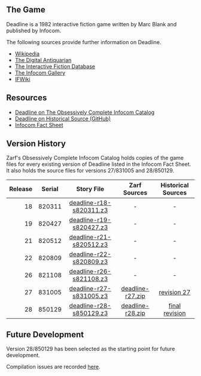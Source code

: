 ## The Game

Deadline is a 1982 interactive fiction game written by Marc Blank and published by Infocom.

The following sources provide further information on Deadline.

* [Wikipedia](https://en.wikipedia.org/wiki/Deadline_(video_game))
* [The Digital Antiquarian](https://www.filfre.net/2012/07/deadline/)
* [The Interactive Fiction Database](https://ifdb.tads.org/viewgame?id=p976o7x5ies9ltdh)
* [The Infocom Gallery](http://infocom.elsewhere.org/gallery/deadline_grey/)
* [IFWiki](http://www.ifwiki.org/index.php/Deadline)

## Resources

* [Deadline on The Obsessively Complete Infocom Catalog](https://eblong.com/infocom/#deadline)
* [Deadline on Historical Source (GitHub)](https://github.com/historicalsource/deadline)
* [Infocom Fact Sheet](http://pdd.if-legends.org/infocom/fact-sheet.txt)

## Version History

Zarf's Obsessively Complete Infocom Catalog holds copies of the game files for every existing version of Deadline listed in the Infocom Fact Sheet. It also holds the source files for versions 27/831005 and 28/850129.

| Release | Serial | Story File                | Zarf Sources       | Historical Sources |
| -------:|:------:|:-------------------------:|:------------------:|:------------------:|
|      18 | 820311 | [deadline-r18-s820311.z3] |                  - |                  - |
|      19 | 820427 | [deadline-r19-s820427.z3] |                  - |                  - |
|      21 | 820512 | [deadline-r21-s820512.z3] |                  - |                  - |
|      22 | 820809 | [deadline-r22-s820809.z3] |                  - |                  - |
|      26 | 821108 | [deadline-r26-s821108.z3] |                  - |                  - |
|      27 | 831005 | [deadline-r27-s831005.z3] | [deadline-r27.zip] |      [revision 27] |
|      28 | 850129 | [deadline-r28-s850129.z3] | [deadline-r28.zip] |   [final revision] |

[deadline-r18-s820311.z3]: https://eblong.com/infocom/gamefiles/deadline-r18-s820311.z3
[deadline-r19-s820427.z3]: https://eblong.com/infocom/gamefiles/deadline-r19-s820427.z3
[deadline-r21-s820512.z3]: https://eblong.com/infocom/gamefiles/deadline-r21-s820512.z3
[deadline-r22-s820809.z3]: https://eblong.com/infocom/gamefiles/deadline-r22-s820809.z3
[deadline-r26-s821108.z3]: https://eblong.com/infocom/gamefiles/deadline-r26-s821108.z3

[deadline-r27-s831005.z3]: https://eblong.com/infocom/gamefiles/deadline-r27-s831005.z3
[deadline-r27.zip]: https://eblong.com/infocom/sources/deadline-r27.zip
[revision 27]: https://github.com/historicalsource/deadline/tree/ad6dc28bb24968af58f4bd1c3236116c60aacc8e

[deadline-r28-s850129.z3]: https://eblong.com/infocom/gamefiles/deadline-r28-s850129.z3
[deadline-r28.zip]: https://eblong.com/infocom/sources/deadline-r28.zip
[final revision]: https://github.com/historicalsource/deadline/tree/93e6139367a0c839d9db189caa756065b5406628

## Future Development

Version 28/850129 has been selected as the starting point for future development.

Compilation issues are recorded [here](https://github.com/the-infocom-files/deadline/issues/2).
